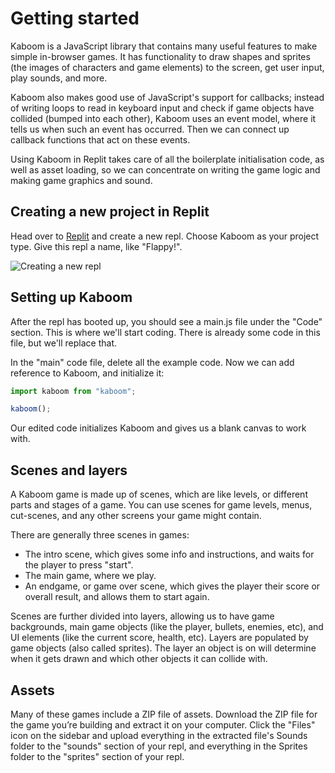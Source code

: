 # Getting started

Kaboom is a JavaScript library that contains many useful features to make simple in-browser games. It has functionality to draw shapes and sprites (the images of characters and game elements) to the screen, get user input, play sounds, and more.

Kaboom also makes good use of JavaScript's support for callbacks; instead of writing loops to read in keyboard input and check if game objects have collided (bumped into each other), Kaboom uses an event model, where it tells us when such an event has occurred. Then we can connect up callback functions that act on these events.

Using Kaboom in Replit takes care of all the boilerplate initialisation code, as well as asset loading, so we can concentrate on writing the game logic and making game graphics and sound.

## Creating a new project in Replit

Head over to [Replit](https://replit.com/) and create a new repl. Choose Kaboom as your project type. Give this repl a name, like "Flappy!".

![Creating a new repl](https://replit-docs-images.bardia.repl.co/images/tutorials/35-flappy-bird/new-repl.png)

## Setting up Kaboom

After the repl has booted up, you should see a main.js file under the "Code" section. This is where we'll start coding. There is already some code in this file, but we'll replace that.

In the "main" code file, delete all the example code. Now we can add reference to Kaboom, and initialize it:

```js
import kaboom from "kaboom";

kaboom();
```

Our edited code initializes Kaboom and gives us a blank canvas to work with.

## Scenes and layers

A Kaboom game is made up of scenes, which are like levels, or different parts and stages of a game. You can use scenes for game levels, menus, cut-scenes, and any other screens your game might contain.

There are generally three scenes in games:
- The intro scene, which gives some info and instructions, and waits for the player to press "start".
- The main game, where we play.
- An endgame, or game over scene, which gives the player their score or overall result, and allows them to start again.

Scenes are further divided into layers, allowing us to have game backgrounds, main game objects (like the player, bullets, enemies, etc), and UI elements (like the current score, health, etc). Layers are populated by game objects (also called sprites). The layer an object is on will determine when it gets drawn and which other objects it can collide with.

## Assets

Many of these games include a ZIP file of assets. Download the ZIP file for the game you’re building and extract it on your computer. Click the "Files" icon on the sidebar and upload everything in the extracted file's Sounds folder to the "sounds" section of your repl, and everything in the Sprites folder to the "sprites" section of your repl.
